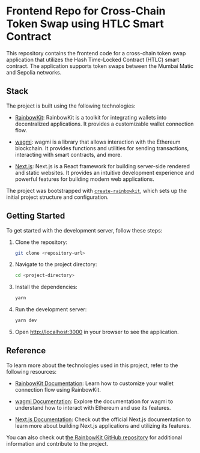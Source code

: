 # Frontend Repo for Cross-Chain Token Swap using HTLC Smart Contract

This repository contains the frontend code for a cross-chain token swap application that utilizes the Hash Time-Locked Contract (HTLC) smart contract. The application supports token swaps between the Mumbai Matic and Sepolia networks.

## Stack

The project is built using the following technologies:

- [RainbowKit](https://rainbowkit.com): RainbowKit is a toolkit for integrating wallets into decentralized applications. It provides a customizable wallet connection flow.

- [wagmi](https://wagmi.sh): wagmi is a library that allows interaction with the Ethereum blockchain. It provides functions and utilities for sending transactions, interacting with smart contracts, and more.

- [Next.js](https://nextjs.org/): Next.js is a React framework for building server-side rendered and static websites. It provides an intuitive development experience and powerful features for building modern web applications.

The project was bootstrapped with [`create-rainbowkit`](https://github.com/rainbow-me/rainbowkit/tree/main/packages/create-rainbowkit), which sets up the initial project structure and configuration.

## Getting Started

To get started with the development server, follow these steps:

1. Clone the repository:

   ```bash
   git clone <repository-url>
   ```

2. Navigate to the project directory:

   ```bash
   cd <project-directory>
   ```

3. Install the dependencies:

   ```bash
   yarn
   ```

4. Run the development server:

   ```bash
   yarn dev
   ```

5. Open [http://localhost:3000](http://localhost:3000) in your browser to see the application.

## Reference

To learn more about the technologies used in this project, refer to the following resources:

- [RainbowKit Documentation](https://rainbowkit.com): Learn how to customize your wallet connection flow using RainbowKit.

- [wagmi Documentation](https://wagmi.sh): Explore the documentation for wagmi to understand how to interact with Ethereum and use its features.

- [Next.js Documentation](https://nextjs.org/docs): Check out the official Next.js documentation to learn more about building Next.js applications and utilizing its features.

You can also check out [the RainbowKit GitHub repository](https://github.com/rainbow-me/rainbowkit) for additional information and contribute to the project.
